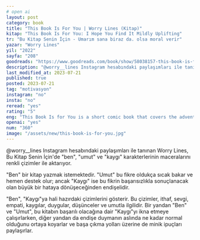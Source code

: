```yaml
---
# open ai
layout: post
category: book
title: "This Book Is For You | Worry Lines (Kitap)"
kitap: "This Book Is For You: I Hope You Find It Mildly Uplifting"
tr: "Bu Kitap Senin İçin - Umarım sana biraz da. olsa moral verir"
yazar: "Worry Lines"
yil: "2022"
sayfa: "208"
goodreads: "https://www.goodreads.com/book/show/58038157-this-book-is-for-you"
description: "@worry__lines Instagram hesabındaki paylaşımları ile tanınan Worry Lines, Bu Kitap Senin İçin'de ben, umut ve kaygı karakterlerinin maceralarını renkli çizimler ile aktarıyor. "
last_modified_at: 2023-07-21
published: true
posted: 2023-07-21
tag: "motivasyon"
instagram: "no"
insta: "no"
reread: "yes"
rating: "5"
eng: "This Book Is for You is a short comic book that covers the adventures of the characters me, worry, and hope by @worry__lines."
openai: "yes"
num: "360"
image: "/assets/new/this-book-is-for-you.jpg"
---
```


@worry__lines Instagram hesabındaki paylaşımları ile tanınan Worry Lines,  Bu Kitap Senin İçin'de "ben", "umut" ve "kaygı" karakterlerinin maceralarını renkli çizimler ile aktarıyor. 

"Ben" bir kitap yazmak istemektedir. "Umut" bu fikre oldukça sıcak bakar ve hemen destek olur; ancak "Kaygı" ise bu fikrin başarısızlıkla sonuçlanacak olan büyük bir hataya dönüşeceğinden endişelidir. 

"Ben", "Kaygı"ya hali hazırdaki çizimlerini gösterir. Bu çizimler, ithaf, sevgi, empati, kaygılar, duygular, düşünceler ve umutla ilgilidir. Bir yandan "Ben" ve "Umut", bu kitabın başarılı olacağına dair "Kaygı"yı ikna etmeye çalışırlarken, diğer yandan da endişe duymanın aslında ne kadar normal olduğunu ortaya koyarlar ve başa çıkma yolları üzerine de minik ipuçları paylaşırlar.




